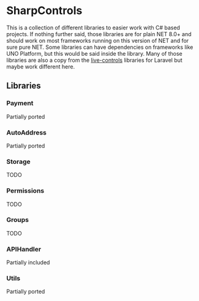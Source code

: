 # SharpControls

This is a collection of different libraries to easier work with C# based projects. If nothing further said, those libraries are for plain NET 8.0+ and should work on most frameworks running on this version of NET and for sure pure NET. Some libraries can have dependencies on frameworks like UNO Platform, but this would be said inside the library.
Many of those libraries are also a copy from the [live-controls](https://www.github.com/live-controls/) libraries for Laravel but maybe work different here.

## Libraries
### Payment
Partially ported
### AutoAddress
Partially ported
### Storage
TODO
### Permissions
TODO
### Groups
TODO
### APIHandler
Partially included
### Utils
Partially ported
